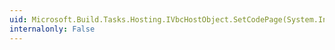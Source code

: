 ```yaml
---
uid: Microsoft.Build.Tasks.Hosting.IVbcHostObject.SetCodePage(System.Int32)
internalonly: False
---
```

